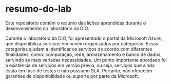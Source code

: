 # resumo-do-lab
Este repositório contém o resumo das lições aprendidas durante o desenvolvimento do laboratório na DIO.

Durante o laboratório da DIO, foi apresentado o portal da Microsoft Azure, que disponibiliza serviços em nuvem organizados por categorias. Essas categorias ajudam a identificar os serviços de acordo com diferentes finalidades, como: computação, rede, armazenamento e banco de dados, servindo às mais variadas necessidades. Um ponto importante abordado foi a existência de serviços em versão prévia, ou seja, serviços que ainda estão em fase de testes e não possuem SLA. Portanto, não oferecem garantias de disponibilidade ou suporte por parte da Microsoft.
